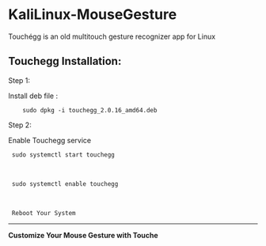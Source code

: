 # KaliLinux-MouseGesture
Touchégg is an old multitouch gesture recognizer app for Linux
<br>

<b>Touchegg Installation:</b>
-------------------------------

Step 1:

Install deb file :

        sudo dpkg -i touchegg_2.0.16_amd64.deb
        
Step 2:

Enable Touchegg service

     sudo systemctl start touchegg
     
<br>
     
     sudo systemctl enable touchegg
     
<br>

     Reboot Your System
     
----------------------------------------------------------------------     


<b> Customize Your Mouse Gesture with Touche </b>

